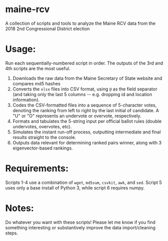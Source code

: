 # maine-rcv
A collection of scripts and tools to analyze the Maine RCV data from the 2018 2nd Congressional District election

# Usage:
Run each sequentially-numbered script in order. The outputs of the 3rd and 4th scripts are the most useful.
1. Downloads the raw data from the Maine Secretary of State website and compares md5 hashes
2. Converts the `xlsx` files into CSV format, using `@` as the field separator (and taking only the last 5 columns -- e.g. dropping id and location information).
3. Codes the CSV-formatted files into a sequence of 5-character votes, denoting the ranking from left to right by the last initial of candidate. A "U" or "O" represents an undervote or overvote, respectively.
4. Formats and tabulates the 5-string input per official ballot rules (double undervotes, overvotes, etc).
5. Simulates the instant run-off process, outputting intermediate and final results straight to the console.
6. Outputs data relevant for determining ranked pairs winner, along with 3 eigenvector-based rankings.

# Requirements:
Scripts 1-4 use a combination of `wget`, `md5sum`, `csvkit`, `awk`, and `sed`. Script 5 uses only a base install of Python 3, while script 6 requires numpy.

# Notes:
Do whatever you want with these scripts! Please let me know if you find something interesting or substantively improve the data import/cleaning steps.
